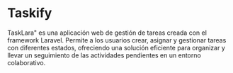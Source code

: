 # Taskify
TaskLara" es una aplicación web de gestión de tareas creada con el framework Laravel. Permite a los usuarios crear, asignar y gestionar tareas con diferentes estados, ofreciendo una solución eficiente para organizar y llevar un seguimiento de las actividades pendientes en un entorno colaborativo.
